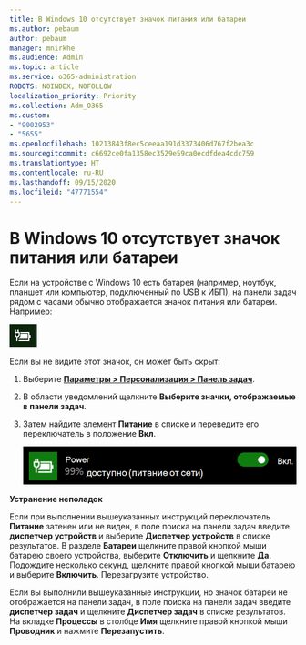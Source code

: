 ```yaml
---
title: В Windows 10 отсутствует значок питания или батареи
ms.author: pebaum
author: pebaum
manager: mnirkhe
ms.audience: Admin
ms.topic: article
ms.service: o365-administration
ROBOTS: NOINDEX, NOFOLLOW
localization_priority: Priority
ms.collection: Adm_O365
ms.custom:
- "9002953"
- "5655"
ms.openlocfilehash: 10213843f8ec5ceeaa191d3373406d767f2bea3c
ms.sourcegitcommit: c6692ce0fa1358ec3529e59ca0ecdfdea4cdc759
ms.translationtype: HT
ms.contentlocale: ru-RU
ms.lasthandoff: 09/15/2020
ms.locfileid: "47771554"
---
```

# <a name="power-or-battery-icon-missing-in-windows-10"></a>В Windows 10 отсутствует значок питания или батареи

Если на устройстве с Windows 10 есть батарея (например, ноутбук, планшет или компьютер, подключенный по USB к ИБП), на панели задач рядом с часами обычно отображается значок питания или батареи. Например:

![Значок батареи](media/battery-icon.png)

Если вы не видите этот значок, он может быть скрыт:

1. Выберите **[Параметры > Персонализация > Панель задач](ms-settings:taskbar?activationSource=GetHelp)**.

2. В области уведомлений щелкните **Выберите значки, отображаемые в панели задач**.

3. Затем найдите элемент **Питание** в списке и переведите его переключатель в положение **Вкл**.

    ![Отображение значка питания на панели задач](media/power-icon-on.png)

**Устранение неполадок**

Если при выполнении вышеуказанных инструкций переключатель **Питание** затенен или не виден, в поле поиска на панели задач введите **диспетчер устройств** и выберите **Диспетчер устройств** в списке результатов. В разделе **Батареи** щелкните правой кнопкой мыши батарею своего устройства, выберите **Отключить** и щелкните **Да**. Подождите несколько секунд, щелкните правой кнопкой мыши батарею и выберите **Включить**. Перезагрузите устройство.

Если вы выполнили вышеуказанные инструкции, но значок батареи не отображается на панели задач, в поле поиска на панели задач введите **диспетчер задач** и щелкните **Диспетчер задач** в списке результатов. На вкладке **Процессы** в столбце **Имя** щелкните правой кнопкой мыши **Проводник** и нажмите **Перезапустить**.

